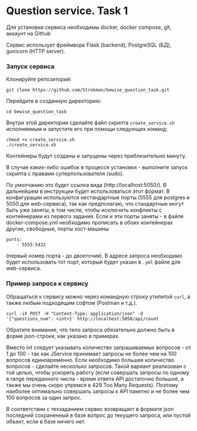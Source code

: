 # Question service. Task 1

Для установки сервиса необходимы docker, docker compose, git, аккаунт на Github

Сервис использует фреймворк Flask (backend), PostgreSQL (БД), gunicorn (HTTP server). 

### Запуск сервиса

Клонируйте репозиторий:

```
git clone https://github.com/Strokman/bewise_question_task.git
```

Перейдите в созданную директорию:

```
cd bewise_question_task
```

Внутри этой директории сделайте файл скрипта `create_service.sh`
исполняемым и запустите его при помощи следующих команд:

```
chmod +x create_service.sh
./create_service.sh
```

Контейнеры будут созданы и запущены через приблизительно минуту.

В случае каких-либо ошибок в процессе установки - выполните запуск скрипта с правами суперпользователя (sudo).

По умолчанию это будет ссылка вида (http://localhost:5050/). В дальнейшем в инструкции будет использоваться этот формат.
В конфигурации используютcя нестандартные порты (5555 для postgres и 5050 для web-сервиса), 
так как предполагаю, что стандартные могут быть уже заняты, в том числе, чтобы исключить конфликты
с контейнерами из первого задания. Если и эти порты заняты - в файле docker-compose.yml необходимо прописать
в обоих контейнерах другие, свободные, порты хост-машины

    ports:
        - 5555:5432

(первый номер порта - до двоеточия). В адресе запроса необходимо будет использовать тот порт, 
который будет указан в `.yml` файле для web-сервиса.

### Пример запроса к сервису

Обращаться к сервису можно через командную строку утилитой `curl`, а также любым подходящим софтом (Postman и т.д.).

```
curl -iX POST -H "Content-Type: application/json" -d '{"questions_num": <int>}' http://localhost:5050/api/count
```

Обратите внимание, что тело запроса обязательно должно быть в форме json-строки, как указано в примерах.

Вместо int следует указывать количество запрашиваемых вопросов - от 1 до 100 - так как JService принимает запросы
не более чем на 100 вопросов единовременно. Если необходимо большее количество вопросов - сделайте несколько запросов.
Такой вариант реализован с той целью, чтобы ускорить работу (если совершать запросы по одному в range переданного числа - 
время ответа API достаточно большое, а также мы очень скоро упремся в 429 Too Many Requests). Поэтому наиболее оптимально
совершать запросы к API пакетно и не более чем 100 вопросов за один запрос.

В соответствии с техзаданием сервис возвращает в формате json последний сохраненный в базе вопрос до текущего запроса,
или пустой объект, если в базе ничего нет.


